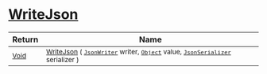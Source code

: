 # [WriteJson](./RectangleFConverter-100664062.md)



| Return | Name | 
| --- | --- | 
| <sub>[Void](https://docs.microsoft.com/en-us/dotnet/api/System.Void)</sub>| <sub>[WriteJson](./RectangleFConverter-100664062.md) ( [`JsonWriter`](./RectangleFConverter-100664062.md) writer, [`Object`](https://docs.microsoft.com/en-us/dotnet/api/System.Object) value, [`JsonSerializer`](./RectangleFConverter-100664062.md) serializer )</sub>| <br>


